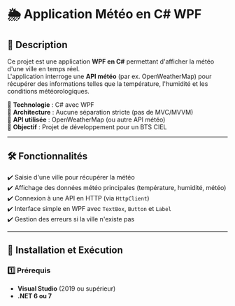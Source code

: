 # 🌦️ Application Météo en C# WPF  

## 📌 Description  
Ce projet est une application **WPF en C#** permettant d'afficher la météo d'une ville en temps réel.  
L'application interroge une **API météo** (par ex. OpenWeatherMap) pour récupérer des informations telles que la température, l'humidité et les conditions météorologiques.  

🔹 **Technologie** : C# avec WPF  
🔹 **Architecture** : Aucune séparation stricte (pas de MVC/MVVM)  
🔹 **API utilisée** : OpenWeatherMap (ou autre API météo)  
🔹 **Objectif** : Projet de développement pour un BTS CIEL  

---

## 🛠️ Fonctionnalités  
✔️ Saisie d'une ville pour récupérer la météo  
✔️ Affichage des données météo principales (température, humidité, météo)  
✔️ Connexion à une API en HTTP (via `HttpClient`)  
✔️ Interface simple en WPF avec `TextBox`, `Button` et `Label`  
✔️ Gestion des erreurs si la ville n'existe pas  

---

## 🔧 Installation et Exécution  
### **1️⃣ Prérequis**  
- **Visual Studio** (2019 ou supérieur)  
- **.NET 6 ou 7**  
